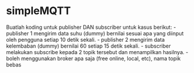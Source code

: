 # simpleMQTT
Buatlah koding untuk publisher DAN subscriber untuk kasus berikut: - publisher 1 mengirim data suhu (dummy) bernilai sesuai apa yang diinput oleh pengguna setiap 10 detik sekali.  - publisher 2 mengirim data kelembaban (dummy) bernilai 60 setiap 15 detik sekali. - subscriber melakukan subscribe kepada 2 topik tersebut dan menampilkan hasilnya. - boleh menggunakan broker apa saja (free online, local, etc), nama topik bebas
